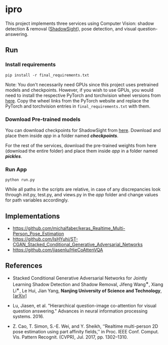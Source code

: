 # ipro

This project implements three services using Computer Vision: shadow detection & removal ([ShadowSight](https://github.com/Param-Raval/shadow-sight)), pose detection, and visual question-answering.

## Run

### Install requirements
`pip install -r final_requirements.txt`

Note: You don't necessarily need GPUs since this project uses pretrained models and checkpoints. However, if you wish to use GPUs, you would need to install the respective PyTorch and torchvision wheel versions from [here](https://download.pytorch.org/whl/torch_stable.html). Copy the wheel links from the PyTorch website and replace the PyTorch and torchvision entries in `final_requirements.txt` with them.

### Download Pre-trained models
You can download checkpoints for ShadowSight from [here](https://drive.google.com/drive/folders/1J1l21k5AoUXHxic-Bj3eXBFP--YzjFXO?usp=sharing). Download and place them inside _app_ in a folder named _**checkpoints**_.

For the rest of the services, download the pre-trained weights from here (download the entire folder) and place them inside _app_ in a folder named _**pickles**_.

### Run App
`python run.py`

While all paths in the scripts are relative, in case of any discrepancies look through _init_.py, test.py, and views.py in the _app_ folder and change values for path variables accordingly.

## Implementations
* https://github.com/michalfaber/keras_Realtime_Multi-Person_Pose_Estimation
* https://github.com/IsHYuhi/ST-CGAN_Stacked_Conditional_Generative_Adversarial_Networks
* https://github.com/jiasenlu/HieCoAttenVQA

## References
* Stacked Conditional Generative Adversarial Networks for Jointly Learning Shadow Detection and Shadow Removal, Jifeng Wang<sup>∗</sup>, Xiang Li<sup>∗</sup>, Le Hui, Jian Yang, **Nanjing University of Science and Technology**, [[arXiv]](https://arxiv.org/abs/1712.02478)

* Lu, Jiasen, et al. "Hierarchical question-image co-attention for visual question answering." Advances in neural information processing systems. 2016.

* Z. Cao, T. Simon, S.-E. Wei, and Y. Sheikh, ‘‘Realtime multi-person 2D pose estimation using part affinity fields,’’ in Proc. IEEE Conf. Comput. Vis. Pattern Recognit. (CVPR), Jul. 2017, pp. 1302–1310.
